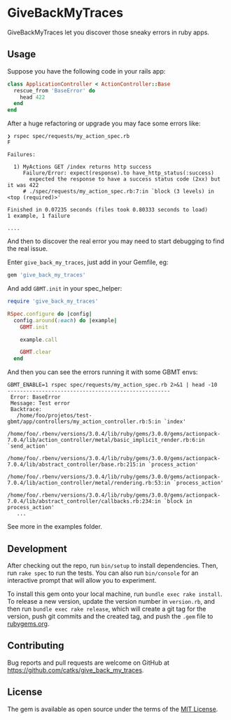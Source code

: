 # GiveBackMyTraces

GiveBackMyTraces let you discover those sneaky errors in ruby apps.

## Usage

Suppose you have the following code in your rails app:

```ruby
class ApplicationController < ActionController::Base
  rescue_from 'BaseError' do
    head 422
  end
end
```

After a huge refactoring or upgrade you may face some errors like:

```shell
❯ rspec spec/requests/my_action_spec.rb
F

Failures:

  1) MyActions GET /index returns http success
     Failure/Error: expect(response).to have_http_status(:success)
       expected the response to have a success status code (2xx) but it was 422
     # ./spec/requests/my_action_spec.rb:7:in `block (3 levels) in <top (required)>'

Finished in 0.07235 seconds (files took 0.80333 seconds to load)
1 example, 1 failure

....
```

And then to discover the real error you may need to start debugging to find the real issue.

Enter `give_back_my_traces`, just add in your Gemfile, eg:

```ruby
gem 'give_back_my_traces'
```

And add `GBMT.init` in your spec_helper:

```ruby
require 'give_back_my_traces'

RSpec.configure do |config|
  config.around(:each) do |example|
    GBMT.init

    example.call

    GBMT.clear
  end
```

And then you can see the errors running it with some GBMT envs:

```
GBMT_ENABLE=1 rspec spec/requests/my_action_spec.rb 2>&1 | head -10
----------------------------------------------------
 Error: BaseError
 Message: Test error
 Backtrace:
   /home/foo/projetos/test-gbmt/app/controllers/my_action_controller.rb:5:in `index'
   /home/foo/.rbenv/versions/3.0.4/lib/ruby/gems/3.0.0/gems/actionpack-7.0.4/lib/action_controller/metal/basic_implicit_render.rb:6:in `send_action'
   /home/foo/.rbenv/versions/3.0.4/lib/ruby/gems/3.0.0/gems/actionpack-7.0.4/lib/abstract_controller/base.rb:215:in `process_action'
   /home/foo/.rbenv/versions/3.0.4/lib/ruby/gems/3.0.0/gems/actionpack-7.0.4/lib/action_controller/metal/rendering.rb:53:in `process_action'
   /home/foo/.rbenv/versions/3.0.4/lib/ruby/gems/3.0.0/gems/actionpack-7.0.4/lib/abstract_controller/callbacks.rb:234:in `block in process_action'
   ...

```

See more in the examples folder.

## Development

After checking out the repo, run `bin/setup` to install dependencies. Then, run `rake spec` to run the tests. You can also run `bin/console` for an interactive prompt that will allow you to experiment.

To install this gem onto your local machine, run `bundle exec rake install`. To release a new version, update the version number in `version.rb`, and then run `bundle exec rake release`, which will create a git tag for the version, push git commits and the created tag, and push the `.gem` file to [rubygems.org](https://rubygems.org).

## Contributing

Bug reports and pull requests are welcome on GitHub at https://github.com/catks/give_back_my_traces.

## License

The gem is available as open source under the terms of the [MIT License](https://opensource.org/licenses/MIT).
